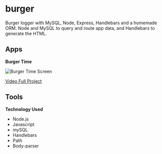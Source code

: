 # burger
Burger logger with MySQL, Node, Express, Handlebars and a homemade ORM. Node and MySQL to query and route app data, and Handlebars to generate the HTML.

## Apps ##

**Burger Time**

![Burger Time Screen](assets/images/burgertimeReadme.jpg)

[Video Full Project](https://lindnerdesign.github.io)

## Tools ##

**Technology Used**
* Node.js
* Javascript
* mySQL
* Handlebars
* Path
* Body-parser
